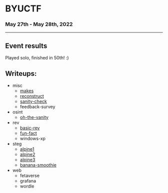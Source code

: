# BYUCTF
### May 27th - May 28th, 2022
***
## Event results
Played solo, finished in 50th! :)
## Writeups:
- misc
  - [makes](misc/makes.md)
  - [reconstruct](misc/reconstruct.md)
  - [sanity-check](misc/sanity-check.md)
  - feedback-survey
- osint
  - [oh-the-vanity](osint/oh-the-vanity.md)
- rev
  - [basic-rev](rev/basic-rev.md)
  - [fun-fact](rev/fun-fact.md)
  - windows-xp
- steg
  - [alpine1](steg/alpine1.md)
  - [alpine2](steg/alpine2.md)
  - [alpine3](steg/alpine3.md)
  - [banana-smoothie](steg/banana-smoothie.md)
- web
  - fetaverse
  - grafana
  - wordle